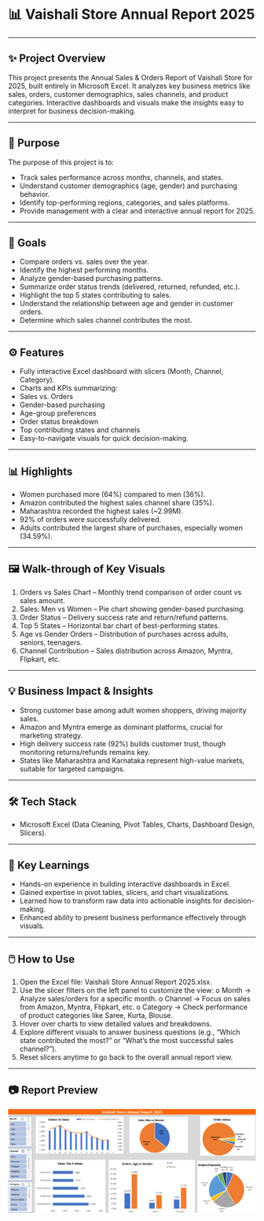 # 📊 Vaishali Store Annual Report 2025  

---

## ✨ Project Overview  

This project presents the Annual Sales & Orders Report of Vaishali Store for 2025, built entirely in Microsoft Excel. It analyzes key business metrics like sales, orders, customer demographics, sales channels, and product categories. Interactive dashboards and visuals make the insights easy to interpret for business decision-making.

---

## 🎯 Purpose  

The purpose of this project is to:

-	Track sales performance across months, channels, and states.
-	Understand customer demographics (age, gender) and purchasing behavior.
-	Identify top-performing regions, categories, and sales platforms.
-	Provide management with a clear and interactive annual report for 2025.  

---

## 🥅 Goals  

-	Compare orders vs. sales over the year.
-	Identify the highest performing months.
-	Analyze gender-based purchasing patterns.
-	Summarize order status trends (delivered, returned, refunded, etc.).
-	Highlight the top 5 states contributing to sales.
-	Understand the relationship between age and gender in customer orders.
-	Determine which sales channel contributes the most.

---

## ⚙️ Features  

-	Fully interactive Excel dashboard with slicers (Month, Channel, Category).
-	Charts and KPIs summarizing:
-	Sales vs. Orders
-	Gender-based purchasing
-	Age-group preferences
-	Order status breakdown
-	Top contributing states and channels
-	Easy-to-navigate visuals for quick decision-making.


---

## 📊 Highlights  

-	Women purchased more (64%) compared to men (36%).
-	Amazon contributed the highest sales channel share (35%).
-	Maharashtra recorded the highest sales (~2.99M).
-	92% of orders were successfully delivered.
-	Adults contributed the largest share of purchases, especially women (34.59%).

---

## 🖼️ Walk-through of Key Visuals  

1.	Orders vs Sales Chart – Monthly trend comparison of order count vs sales amount.
2.	Sales: Men vs Women – Pie chart showing gender-based purchasing.
3.	Order Status – Delivery success rate and return/refund patterns.
4.	Top 5 States – Horizontal bar chart of best-performing states.
5.	Age vs Gender Orders – Distribution of purchases across adults, seniors, teenagers.
6.	Channel Contribution – Sales distribution across Amazon, Myntra, Flipkart, etc.


---

## 💡 Business Impact & Insights  

-	Strong customer base among adult women shoppers, driving majority sales.
-	Amazon and Myntra emerge as dominant platforms, crucial for marketing strategy.
-	High delivery success rate (92%) builds customer trust, though monitoring returns/refunds remains key.
-	States like Maharashtra and Karnataka represent high-value markets, suitable for targeted campaigns.


---

## 🛠️ Tech Stack  

-	Microsoft Excel (Data Cleaning, Pivot Tables, Charts, Dashboard Design, Slicers).

---

## 🚀 Key Learnings  

-	Hands-on experience in building interactive dashboards in Excel.
-	Gained expertise in pivot tables, slicers, and chart visualizations.
-	Learned how to transform raw data into actionable insights for decision-making.
-	Enhanced ability to present business performance effectively through visuals.


---

## 🖱️ How to Use

1.	Open the Excel file: Vaishali Store Annual Report 2025.xlsx.
2.	Use the slicer filters on the left panel to customize the view:
o	Month → Analyze sales/orders for a specific month.
o	Channel → Focus on sales from Amazon, Myntra, Flipkart, etc.
o	Category → Check performance of product categories like Saree, Kurta, Blouse.
3.	Hover over charts to view detailed values and breakdowns.
4.	Explore different visuals to answer business questions (e.g., “Which state contributed the most?” or “What’s the most successful sales channel?”).
5.	Reset slicers anytime to go back to the overall annual report view.

---

## 📷 Report Preview  
  ![Report Preview](https://github.com/Geetansh2211/Store-AnnualReport/blob/main/vaishali.png)
